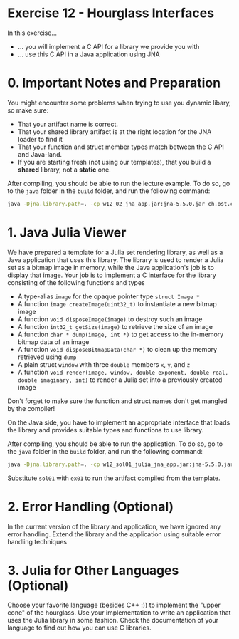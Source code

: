 # Exercise 12 - Hourglass Interfaces

In this exercise...

* ... you will implement a C API for a library we provide you with
* ... use this C API in a Java application using JNA


# 0. Important Notes and Preparation

You might encounter some problems when trying to use you dynamic libary, so make sure:

* That your artifact name is correct.
* That your shared library artifact is at the right location for the JNA loader to find it
* That your function and struct member types match between the C API and Java-land.
* If you are starting fresh (not using our templates), that you build a **shared** library, not a **static** one.

After compiling, you should be able to run the lecture example.
To do so, go to the `java` folder in the `build` folder, and run the following command:

```bash
java -Djna.library.path=. -cp w12_02_jna_app.jar:jna-5.5.0.jar ch.ost.cpla.CplaJNA
```

# 1. Java Julia Viewer

We have prepared a template for a Julia set rendering library, as well as a Java application that uses this library.
The library is used to render a Julia set as a bitmap image in memory, while the Java application's job is to display that image.
Your job is to implement a C interface for the library consisting of the following functions and types

* A type-alias `image` for the opaque pointer type `struct Image *`
* A function `image createImage(uint32_t)` to instantiate a new bitmap image
* A function `void disposeImage(image)` to destroy such an image
* A function `int32_t getSize(image)` to retrieve the size of an image
* A function `char * dump(image, int *)` to get access to the in-memory bitmap data of an image
* A function `void disposeBitmapData(char *)` to clean up the memory retrieved using `dump`
* A plain struct `window` with three `double` members `x`, `y`, and `z`
* A function `void render(image, window, double exponent, double real, double imaginary, int)` to render a Julia set into a previously created image

Don't forget to make sure the function and struct names don't get mangled by the compiler!

On the Java side, you have to implement an appropriate interface that loads the library and provides suitable types and functions to use library.

After compiling, you should be able to run the application.
To do so, go to the `java` folder in the `build` folder, and run the following command:

```bash
java -Djna.library.path=. -cp w12_sol01_julia_jna_app.jar:jna-5.5.0.jar  ch.ost.cpla.JuliaJNA
```

Substitute `sol01` with `ex01` to run the artifact compiled from the template.

# 2. Error Handling (Optional)

In the current version of the library and application, we have ignored any error handling.
Extend the library and the application using suitable error handling techniques

# 3. Julia for Other Languages (Optional)

Choose your favorite language (besides C++ :)) to implement the "upper cone" of the hourglass.
Use your implementation to write an application that uses the Julia library in some fashion.
Check the documentation of your language to find out how you can use C libraries.
